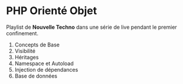 # PHP Orienté Objet
Playlist de **Nouvelle Techno** dans une série de live pendant le premier confinement.

1. Concepts de Base
2. Visibilité
3. Héritages
4. Namespace et Autoload
5. Injection de dépendances
6. Base de données
